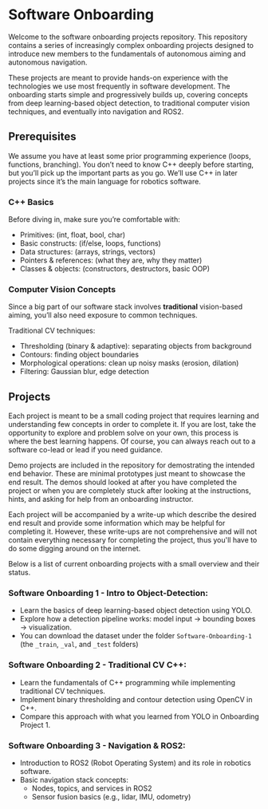 # Software Onboarding

Welcome to the software onboarding projects repository. This repository contains a series of increasingly complex onboarding projects designed to introduce new members to the fundamentals of autonomous aiming and autonomous navigation.

These projects are meant to provide hands-on experience with the technologies we use most frequently in software development. The onboarding starts simple and progressively builds up, covering concepts from deep learning-based object detection, to traditional computer vision techniques, and eventually into navigation and ROS2.


## Prerequisites

We assume you have at least some prior programming experience (loops, functions, branching). You don’t need to know C++ deeply before starting, but you’ll pick up the important parts as you go. We’ll use C++ in later projects since it’s the main language for robotics software.

### C++ Basics

Before diving in, make sure you’re comfortable with:

- Primitives: (int, float, bool, char)
- Basic constructs: (if/else, loops, functions)
- Data structures: (arrays, strings, vectors)
- Pointers & references: (what they are, why they matter)
- Classes & objects: (constructors, destructors, basic OOP)

### Computer Vision Concepts

Since a big part of our software stack involves **traditional** vision-based aiming, you’ll also need exposure to common techniques.

Traditional CV techniques:
- Thresholding (binary & adaptive): separating objects from background
- Contours: finding object boundaries
- Morphological operations: clean up noisy masks (erosion, dilation)
- Filtering: Gaussian blur, edge detection


## Projects
Each project is meant to be a small coding project that requires learning and understanding few concepts in order to complete it. If you are lost, take the opportunity to explore and problem solve on your own, this process is where the best learning happens. Of course, you can always reach out to a software co-lead or lead if you need guidance.

Demo projects are included in the repository for demostrating the intended end behavior. These are minimal prototypes just meant to showcase the end result. The demos should looked at after you have completed the project or when you are completely stuck after looking at the instructions, hints, and asking for help from an onboarding instructor.

Each project will be accompanied by a write-up which describe the desired end result and provide some information which may be helpful for completing it. However, these write-ups are not comprehensive and will not contain everything necessary for completing the project, thus you'll have to do some digging around on the internet.

Below is a list of current onboarding projects with a small overview and their status.

### Software Onboarding 1 - Intro to Object-Detection: 
- Learn the basics of deep learning-based object detection using YOLO.
- Explore how a detection pipeline works: model input → bounding boxes → visualization.
- You can download the dataset under the folder `Software-Onboarding-1` (the `_train`, `_val`, and `_test` folders)

### Software Onboarding 2 - Traditional CV C++: 
- Learn the fundamentals of C++ programming while implementing traditional CV techniques.
- Implement binary thresholding and contour detection using OpenCV in C++.
- Compare this approach with what you learned from YOLO in Onboarding Project 1.


### Software Onboarding 3 - Navigation & ROS2:
- Introduction to ROS2 (Robot Operating System) and its role in robotics software.
- Basic navigation stack concepts:
    - Nodes, topics, and services in ROS2
    - Sensor fusion basics (e.g., lidar, IMU, odometry)


